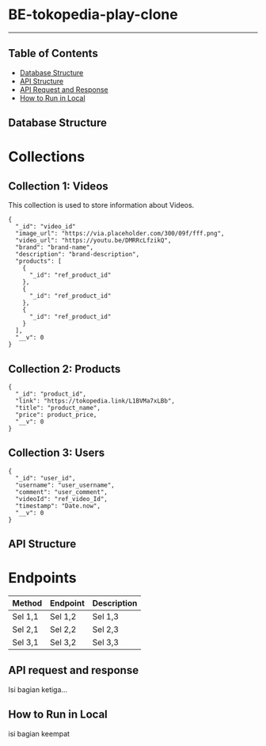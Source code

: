 # BE-tokopedia-play-clone
---

## Table of Contents

- [Database Structure](#database-structure)
- [API Structure](#api-structure)
- [API Request and Response](#api-request-and-response)
- [How to Run in Local](#how-to-run-in-local)

## Database Structure
# Collections

## Collection 1: Videos
This collection is used to store information about Videos.
```
{
  "_id": "video_id"
  "image_url": "https://via.placeholder.com/300/09f/fff.png",
  "video_url": "https://youtu.be/DMRRcLfzikQ",
  "brand": "brand-name",
  "description": "brand-description",
  "products": [
    {
      "_id": "ref_product_id"
    },
    {
      "_id": "ref_product_id"
    },
    {
      "_id": "ref_product_id"
    }
  ],
  "__v": 0
}
```
## Collection 2: Products
```
{
  "_id": "product_id",
  "link": "https://tokopedia.link/L1BVMa7xLBb",
  "title": "product_name",
  "price": product_price,
  "__v": 0
}
```

## Collection 3: Users
```
{
  "_id": "user_id",
  "username": "user_username",
  "comment": "user_comment",
  "videoId": "ref_video_Id",
  "timestamp": "Date.now",
  "__v": 0
}
```
## API Structure
# Endpoints
| Method    | Endpoint       | Description      |
|------------|---------------|--------------|
| Sel 1,1    | Sel 1,2       | Sel 1,3      |
| Sel 2,1    | Sel 2,2       | Sel 2,3      |
| Sel 3,1    | Sel 3,2       | Sel 3,3      |

## API request and response
Isi bagian ketiga...

## How to Run in Local
isi bagian keempat
